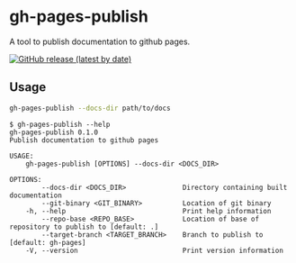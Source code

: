 # gh-pages-publish

A tool to publish documentation to github pages.

[![GitHub release (latest by date)](https://img.shields.io/github/v/release/dbradf/gh-pages-publish)](https://github.com/dbradf/gh-pages-publish/releases/latest)


## Usage

```bash
gh-pages-publish --docs-dir path/to/docs
```

```
$ gh-pages-publish --help
gh-pages-publish 0.1.0
Publish documentation to github pages

USAGE:
    gh-pages-publish [OPTIONS] --docs-dir <DOCS_DIR>

OPTIONS:
        --docs-dir <DOCS_DIR>              Directory containing built documentation
        --git-binary <GIT_BINARY>          Location of git binary
    -h, --help                             Print help information
        --repo-base <REPO_BASE>            Location of base of repository to publish to [default: .]
        --target-branch <TARGET_BRANCH>    Branch to publish to [default: gh-pages]
    -V, --version                          Print version information
```
